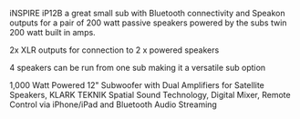 iNSPIRE iP12B a great small sub with Bluetooth connectivity and Speakon outputs for a pair of 200 watt passive speakers powered by the subs twin 200 watt built in amps.

2x XLR outputs for connection to 2 x powered speakers

4 speakers can be run from one sub making it a versatile sub option

1,000 Watt Powered 12" Subwoofer with Dual Amplifiers for Satellite Speakers, KLARK TEKNIK Spatial Sound Technology, Digital Mixer, Remote Control via iPhone/iPad and Bluetooth Audio Streaming
